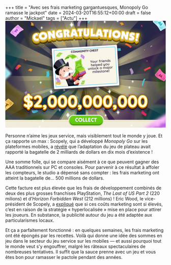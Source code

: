 +++
title = "Avec ses frais marketing gargantuesques, Monopoly Go ramasse le jackpot"
date = 2024-03-20T16:55:12+00:00
draft = false
author = "Mickael"
tags = ["Actu"]
+++ 
![Monopoly Go](monopoly.jpg "Et sans passer par la case prison !")

Personne n’aime les jeux service, mais visiblement tout le monde y joue. Et ça rapporte un max : Scopely, qui a développé *Monopoly Go* sur les plateformes mobiles, a [révélé](https://www.gamefile.news/p/scopely-monopoly-go-2-billion) que l’adaptation du jeu de plateau avait rapporté la bagatelle de 2 milliards de dollars en dix mois d’existence !

Une somme folle, qui se compare aisément à ce que peuvent gagner des AAA traditionnels sur PC et consoles. Pour parvenir à ce résultat à affoler les compteurs, le studio a dépensé sans compter : les frais marketing ont atteint la bagatelle de… 500 millions de dollars.

Cette facture est plus élevée que les frais de développement combinés de deux des plus grosses franchises PlayStation, *The Last of US Part 2* (220 milions) et d’*Horizon Forbidden West* (212 millions) ! Eric Wood, le vice-président de Scopely, a [expliqué](https://www.scopely.com/en/news/reflecting-on-the-journey-of-monopoly-go) que si ces coûts marketing sont si élevés, c’est en raison de la stratégie « hyperlocalisée » mise en place pour attirer les joueurs. En substance, la publicité autour du jeu a été adaptée aux particularismes locaux.

Et ça a parfaitement fonctionné : en quelques semaines, les frais marketing ont été épongés par les recettes. Voilà qui donne une idée des sommes en jeu dans le secteur du jeu service sur les mobiles — et aussi pourquoi tout le monde veut s’y engouffrer, malgré les râteaux spectaculaires de nombreuses tentatives. Il suffit que la sauce prenne avec un jeu et vous êtes bon pour ramasser le pactole pendant des années.
 
